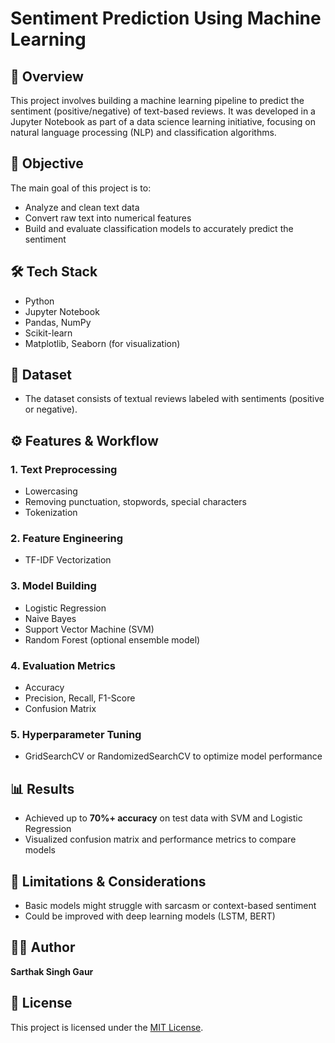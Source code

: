 # Sentiment Prediction Using Machine Learning

## 📌 Overview

This project involves building a machine learning pipeline to predict the sentiment (positive/negative) of text-based reviews. It was developed in a Jupyter Notebook as part of a data science learning initiative, focusing on natural language processing (NLP) and classification algorithms.

## 🎯 Objective

The main goal of this project is to:

* Analyze and clean text data
* Convert raw text into numerical features
* Build and evaluate classification models to accurately predict the sentiment

## 🛠️ Tech Stack

* Python
* Jupyter Notebook
* Pandas, NumPy
* Scikit-learn
* Matplotlib, Seaborn (for visualization)

## 📂 Dataset

* The dataset consists of textual reviews labeled with sentiments (positive or negative).

## ⚙️ Features & Workflow

### 1. **Text Preprocessing**

* Lowercasing
* Removing punctuation, stopwords, special characters
* Tokenization

### 2. **Feature Engineering**

* TF-IDF Vectorization

### 3. **Model Building**

* Logistic Regression
* Naive Bayes
* Support Vector Machine (SVM)
* Random Forest (optional ensemble model)

### 4. **Evaluation Metrics**

* Accuracy
* Precision, Recall, F1-Score
* Confusion Matrix

### 5. **Hyperparameter Tuning**

* GridSearchCV or RandomizedSearchCV to optimize model performance

## 📊 Results

* Achieved up to **70%+ accuracy** on test data with SVM and Logistic Regression
* Visualized confusion matrix and performance metrics to compare models

## 🔐 Limitations & Considerations

* Basic models might struggle with sarcasm or context-based sentiment
* Could be improved with deep learning models (LSTM, BERT)

## 👨‍💼 Author

**Sarthak Singh Gaur**

## 📄 License

This project is licensed under the [MIT License](LICENSE).

